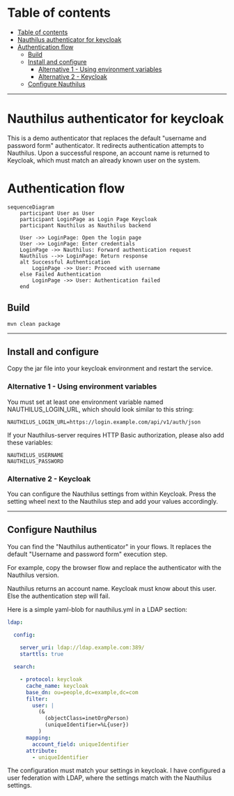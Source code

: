 # Table of contents

<!-- TOC -->
* [Table of contents](#table-of-contents)
* [Nauthilus authenticator for keycloak](#nauthilus-authenticator-for-keycloak)
* [Authentication flow](#authentication-flow)
  * [Build](#build)
  * [Install and configure](#install-and-configure)
    * [Alternative 1 - Using environment variables](#alternative-1---using-environment-variables)
    * [Alternative 2 - Keycloak](#alternative-2---keycloak)
  * [Configure Nauthilus](#configure-nauthilus)
<!-- TOC -->

---

# Nauthilus authenticator for keycloak

This is a demo authenticator that replaces the default "username and password form" authenticator. It redirects
authentication attempts to Nauthilus. Upon a successful respone, an account name is returned to Keycloak, which must match an already known user on the system.

# Authentication flow

```mermaid
sequenceDiagram
    participant User as User
    participant LoginPage as Login Page Keycloak
    participant Nauthilus as Nauthilus backend

    User ->> LoginPage: Open the login page
    User ->> LoginPage: Enter credentials
    LoginPage ->> Nauthilus: Forward authentication request
    Nauthilus -->> LoginPage: Return response
    alt Successful Authentication
        LoginPage ->> User: Proceed with username
    else Failed Authentication
        LoginPage ->> User: Authentication failed
    end
```
## Build

```shell
mvn clean package
```

---

## Install and configure

Copy the jar file into your keycloak environment and restart the service.

### Alternative 1 - Using environment variables

You must set at least one environment variable named NAUTHILUS_LOGIN_URL, which should look similar to this string:

```
NAUTHILUS_LOGIN_URL=https://login.example.com/api/v1/auth/json
```

If your Nauthilus-server requires HTTP Basic authorization, please also add these variables:

```
NAUTHILUS_USERNAME
NAUTHILUS_PASSWORD
```

### Alternative 2 - Keycloak

You can configure the Nauthilus settings from within Keycloak. Press the setting wheel next to the Nauthilus step and add your values accordingly.

---

## Configure Nauthilus

You can find the "Nauthilus authenticator" in your flows. It replaces the default
"Username and password form" execution step.

For example, copy the browser flow and replace the authenticator with the Nauthilus version.

Nauthilus returns an account name. Keycloak must know about this user. Else the authentication step will fail.

Here is a simple yaml-blob for nauthilus.yml in a LDAP section:

```yml
ldap:

  config:
    
    server_uri: ldap://ldap.example.com:389/
    starttls: true

  search:

    - protocol: keycloak
      cache_name: keycloak
      base_dn: ou=people,dc=example,dc=com
      filter:
        user: |
          (&
            (objectClass=inetOrgPerson)
            (uniqueIdentifier=%L{user})
          )
      mapping:
        account_field: uniqueIdentifier
      attribute:
        - uniqueIdentifier
```

The configuration must match your settings in keycloak. I have configured a user federation with LDAP, where the settings match with the Nauthilus settings.
